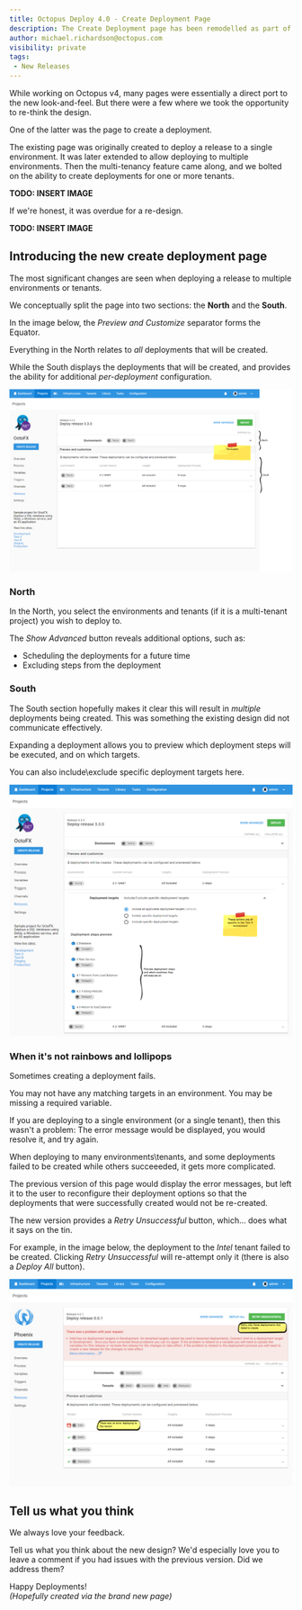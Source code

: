 ```yaml
---
title: Octopus Deploy 4.0 - Create Deployment Page 
description: The Create Deployment page has been remodelled as part of Octopus version 4.0  
author: michael.richardson@octopus.com
visibility: private
tags:
 - New Releases
---
```


While working on Octopus v4, many pages were essentially a direct port to the new look-and-feel. But there were a few where we took the opportunity to re-think the design. 

One of the latter was the page to create a deployment.

The existing page was originally created to deploy a release to a single environment.  It was later extended to allow deploying to multiple environments. Then the multi-tenancy feature came along, and we bolted on the ability to create deployments for one or more tenants. 

**TODO: INSERT IMAGE**

If we're honest, it was overdue for a re-design.

**TODO: INSERT IMAGE**

## Introducing the new create deployment page

The most significant changes are seen when deploying a release to multiple environments or tenants. 

We conceptually split the page into two sections: the **North** and the **South**.

In the image below, the _Preview and Customize_ separator forms the Equator.

Everything in the North relates to _all_ deployments that will be created.

While the South displays the deployments that will be created, and provides the ability for additional _per-deployment_ configuration.

![Create Deployment Page - North and South](octopus-v4-create-deployment-north-south.png "width=500")

### North

In the North, you select the environments and tenants (if it is a multi-tenant project) you wish to deploy to.

The _Show Advanced_ button reveals additional options, such as:

- Scheduling the deployments for a future time  
- Excluding steps from the deployment

### South

The South section hopefully makes it clear this will result in _multiple_ deployments being created. This was something the existing design did not communicate effectively.

Expanding a deployment allows you to preview which deployment steps will be executed, and on which targets. 

You can also include\exclude specific deployment targets here.   

![Create Deployment Page - Preview and Configure](octopus-v4-create-deployment-south-expanded.png "width=500")


### When it's not rainbows and lollipops 

Sometimes creating a deployment fails.

You may not have any matching targets in an environment.  You may be missing a required variable.

If you are deploying to a single environment (or a single tenant), then this wasn't a problem:  The error message would be displayed, you would resolve it, and try again.

When deploying to many environments\tenants, and some deployments failed to be created while others succeeeded, it gets more complicated. 

The previous version of this page would display the error messages, but left it to the user to reconfigure their deployment options so that the deployments that were successfully created would not be re-created. 

The new version provides a _Retry Unsuccessful_ button, which... does what it says on the tin.  

For example, in the image below, the deployment to the _Intel_ tenant failed to be created.  Clicking _Retry Unsuccessful_ will re-attempt only it (there is also a _Deploy All_ button).   

![Create Deployment Page - Tenant with Error](octopus-v4-create-deployment-tenant-with-error.png "width=500")


## Tell us what you think 

We always love your feedback. 

Tell us what you think about the new design?  We'd especially love you to leave a comment if you had issues with the previous version.  Did we address them? 

Happy Deployments!   
_(Hopefully created via the brand new page)_
